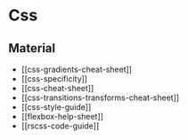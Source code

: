 # Css

## Material

- [[css-gradients-cheat-sheet]]
- [[css-specificity]]
- [[css-cheat-sheet]]
- [[css-transitions-transforms-cheat-sheet]]
- [[css-style-guide]]
- [[flexbox-help-sheet]]
- [[rscss-code-guide]]
